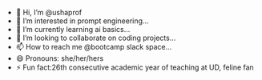- 👋 Hi, I’m @ushaprof
- 👀 I’m interested in prompt engineering...
- 🌱 I’m currently learning ai basics...
- 💞️ I’m looking to collaborate on coding projects...
- 📫 How to reach me @bootcamp slack space...
- 😄 Pronouns: she/her/hers
- ⚡ Fun fact:26th consecutive academic year of teaching at UD, feline fan

<!---
ushaprof/ushaprof is a ✨ special ✨ repository because its `README.md` (this file) appears on your GitHub profile.
You can click the Preview link to take a look at your changes.
--->
